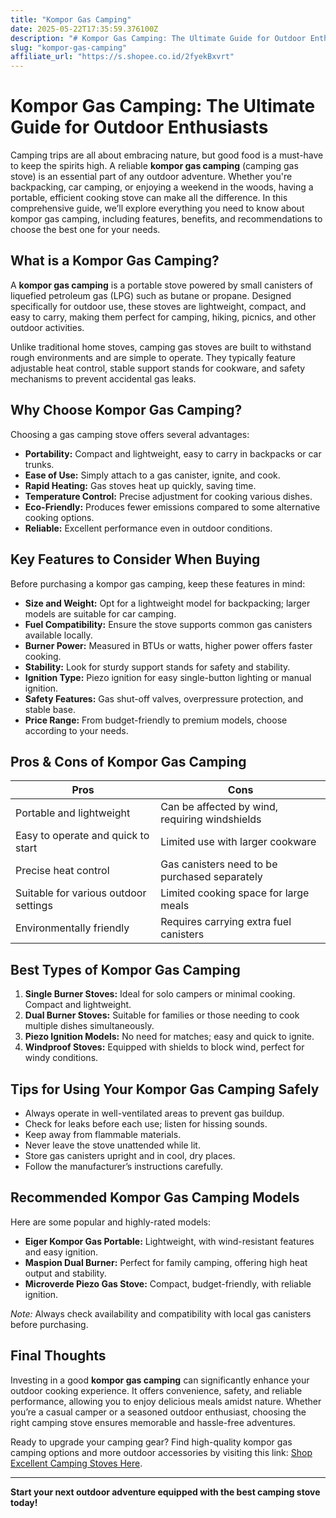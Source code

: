```yaml
---
title: "Kompor Gas Camping"
date: 2025-05-22T17:35:59.376100Z
description: "# Kompor Gas Camping: The Ultimate Guide for Outdoor Enthusiasts..."
slug: "kompor-gas-camping"
affiliate_url: "https://s.shopee.co.id/2fyekBxvrt"
---
```

# Kompor Gas Camping: The Ultimate Guide for Outdoor Enthusiasts

Camping trips are all about embracing nature, but good food is a must-have to keep the spirits high. A reliable **kompor gas camping** (camping gas stove) is an essential part of any outdoor adventure. Whether you're backpacking, car camping, or enjoying a weekend in the woods, having a portable, efficient cooking stove can make all the difference. In this comprehensive guide, we’ll explore everything you need to know about kompor gas camping, including features, benefits, and recommendations to choose the best one for your needs.

## What is a Kompor Gas Camping?

A **kompor gas camping** is a portable stove powered by small canisters of liquefied petroleum gas (LPG) such as butane or propane. Designed specifically for outdoor use, these stoves are lightweight, compact, and easy to carry, making them perfect for camping, hiking, picnics, and other outdoor activities.

Unlike traditional home stoves, camping gas stoves are built to withstand rough environments and are simple to operate. They typically feature adjustable heat control, stable support stands for cookware, and safety mechanisms to prevent accidental gas leaks.

## Why Choose Kompor Gas Camping?

Choosing a gas camping stove offers several advantages:

- **Portability:** Compact and lightweight, easy to carry in backpacks or car trunks.
- **Ease of Use:** Simply attach to a gas canister, ignite, and cook.
- **Rapid Heating:** Gas stoves heat up quickly, saving time.
- **Temperature Control:** Precise adjustment for cooking various dishes.
- **Eco-Friendly:** Produces fewer emissions compared to some alternative cooking options.
- **Reliable:** Excellent performance even in outdoor conditions.

## Key Features to Consider When Buying

Before purchasing a kompor gas camping, keep these features in mind:

- **Size and Weight:** Opt for a lightweight model for backpacking; larger models are suitable for car camping.
- **Fuel Compatibility:** Ensure the stove supports common gas canisters available locally.
- **Burner Power:** Measured in BTUs or watts, higher power offers faster cooking.
- **Stability:** Look for sturdy support stands for safety and stability.
- **Ignition Type:** Piezo ignition for easy single-button lighting or manual ignition.
- **Safety Features:** Gas shut-off valves, overpressure protection, and stable base.
- **Price Range:** From budget-friendly to premium models, choose according to your needs.

## Pros & Cons of Kompor Gas Camping

| Pros                                        | Cons                                       |
|----------------------------------------------|--------------------------------------------|
| Portable and lightweight                   | Can be affected by wind, requiring windshields |
| Easy to operate and quick to start          | Limited use with larger cookware          |
| Precise heat control                        | Gas canisters need to be purchased separately|
| Suitable for various outdoor settings       | Limited cooking space for large meals    |
| Environmentally friendly                    | Requires carrying extra fuel canisters   |

## Best Types of Kompor Gas Camping

1. **Single Burner Stoves:** Ideal for solo campers or minimal cooking. Compact and lightweight.
2. **Dual Burner Stoves:** Suitable for families or those needing to cook multiple dishes simultaneously.
3. **Piezo Ignition Models:** No need for matches; easy and quick to ignite.
4. **Windproof Stoves:** Equipped with shields to block wind, perfect for windy conditions.

## Tips for Using Your Kompor Gas Camping Safely

- Always operate in well-ventilated areas to prevent gas buildup.
- Check for leaks before each use; listen for hissing sounds.
- Keep away from flammable materials.
- Never leave the stove unattended while lit.
- Store gas canisters upright and in cool, dry places.
- Follow the manufacturer’s instructions carefully.

## Recommended Kompor Gas Camping Models

Here are some popular and highly-rated models:

- **Eiger Kompor Gas Portable:** Lightweight, with wind-resistant features and easy ignition.
- **Maspion Dual Burner:** Perfect for family camping, offering high heat output and stability.
- **Microverde Piezo Gas Stove:** Compact, budget-friendly, with reliable ignition.

*Note:* Always check availability and compatibility with local gas canisters before purchasing.

## Final Thoughts

Investing in a good **kompor gas camping** can significantly enhance your outdoor cooking experience. It offers convenience, safety, and reliable performance, allowing you to enjoy delicious meals amidst nature. Whether you’re a casual camper or a seasoned outdoor enthusiast, choosing the right camping stove ensures memorable and hassle-free adventures.

Ready to upgrade your camping gear? Find high-quality kompor gas camping options and more outdoor accessories by visiting this link: [Shop Excellent Camping Stoves Here](https://s.shopee.co.id/2fyekBxvrt).

---

**Start your next outdoor adventure equipped with the best camping stove today!**